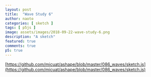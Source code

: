 ```yaml
---
layout: post
title:  "Wave Study 6"
author: naoto
categories: [ sketch ]
tags: [ p5js ]
image: assets/images/2018-09-22-wave-study-6.png
description: "A sketch"
featured: true
comments: true
p5: true
---
```


[https://github.com/micuat/ashape/blob/master/086_waves/sketch.js](https://github.com/micuat/ashape/blob/master/086_waves/sketch.js)

<div id = "p5sketch">
  <!-- p5 instance will be created here -->
</div>

<script>
// https://gist.github.com/gre/1650294
EasingFunctions = {
  // no easing, no acceleration
  linear: function (t) { return t },
  // accelerating from zero velocity
  easeInQuad: function (t) { return t * t },
  // decelerating to zero velocity
  easeOutQuad: function (t) { return t * (2 - t) },
  // acceleration until halfway, then deceleration
  easeInOutQuad: function (t) { return t < .5 ? 2 * t * t : -1 + (4 - 2 * t) * t },
  // accelerating from zero velocity 
  easeInCubic: function (t) { return t * t * t },
  // decelerating to zero velocity 
  easeOutCubic: function (t) { return (--t) * t * t + 1 },
  // acceleration until halfway, then deceleration 
  easeInOutCubic: function (t) { return t < .5 ? 4 * t * t * t : (t - 1) * (2 * t - 2) * (2 * t - 2) + 1 },
  // accelerating from zero velocity 
  easeInQuart: function (t) { return t * t * t * t },
  // decelerating to zero velocity 
  easeOutQuart: function (t) { return 1 - (--t) * t * t * t },
  // acceleration until halfway, then deceleration
  easeInOutQuart: function (t) { return t < .5 ? 8 * t * t * t * t : 1 - 8 * (--t) * t * t * t },
  // accelerating from zero velocity
  easeInQuint: function (t) { return t * t * t * t * t },
  // decelerating to zero velocity
  easeOutQuint: function (t) { return 1 + (--t) * t * t * t * t },
  // acceleration until halfway, then deceleration 
  easeInOutQuint: function (t) { return t < .5 ? 16 * t * t * t * t * t : 1 + 16 * (--t) * t * t * t * t }
}

var s = function (p) {
  let startTime;
  let seq, phase, cycle;
  let pg;

  let mode = 0;

  let agents = [];

  let iTween0125;

  let cells = [];
  let count = 0;

  function Agent() {
    this.rotate = 0;
    this.i = 0;
  }

  p.setup = function () {
    name = p.folderName;

    p.createCanvas(400, 400);
    p.frameRate(30);

    startFrame = p.frameCount;
    startTime = p.millis();

    pg = p.createGraphics(400, 400, p.WEBGL);

    for (let i = 0; i < 8; i++) {
      agents.push(new Agent());
      agents[i].i = i;
    }

    for (let i = 0; i <= 16; i++) {
      cells.push([]);
      for (let j = 0; j <= 16; j++) {
        cells[i][j] = {prev: 0,
        next: p.random(1.0) > 0.5 ? 1 : -1}
      }
    }

    for (let i = 0; i < 1; i += 0.01) {
      if (EasingFunctions.easeInOutCubic(i) > 0.125) {
        iTween0125 = i;
        break;
      }
    }
  }

  function getTime() { return (p.millis() - startTime) * 0.001 };

  function preparePoints(np, params) {
    let points = [];
    for (let i = 0; i < np; i++) {
      let angle = 2 * Math.PI / np * i;
      let r = pg.width * 0.4;
      let dr = 0;
      if (params && params.waveFunc) {
        dr = pg.width * 0.04 * params.waveFunc(angle);
        // r += dr;
      }
      let x = r * Math.sin(angle);
      let y = r * Math.cos(angle);
      let z = dr;
      if (params && params.sx != undefined) {
        x *= params.sx;
      }
      if (params && params.sy != undefined) {
        y *= params.sy;
      }
      if (params && params.sz != undefined) {
        z *= params.sz;
      }
      points.push({ x: x, y: y, z: z });
    }
    return points;
  }

  function drawPoints(points, params) {
    if (params && params.xLine) {
      pg.beginShape(p.LINES);
    }
    else if (params && params.point && params.point > 0 && params.point < 0.9) {
      pg.beginShape(p.LINES);
    }
    else if (params && params.point && params.point >= 0.9) {
      pg.beginShape(p.POINTS);
    }
    else {
      pg.beginShape();
    }
    for (let i = 0; i < points.length; i++) {
      let p0 = points[i];
      if (params && params.xLine) {
        pg.vertex(p0.x - pg.width * params.xLine, p0.y, p0.z);
        pg.vertex(p0.x + pg.width * params.xLine, p0.y, p0.z);
      }
      else {
        pg.vertex(p0.x, p0.y, p0.z);
      }
      if (params && params.point && params.point > 0 && params.point < 0.9) {
        let p1 = points[(i + 1) % points.length];
        pg.vertex(p.lerp(p1.x, p0.x, params.point),
          p.lerp(p1.y, p0.y, params.point),
          p.lerp(p1.z, p0.z, params.point));
      }
    }
    pg.endShape(p.CLOSE);
  }

  function getInside(points, tween, dz) {
    let newPoints = [];
    for (let i = 0; i < points.length; i++) {
      let p0 = points[i];
      let p1 = points[(i + 1) % points.length];
      let x = p.lerp(p0.x, p1.x, tween);// * 0.95;
      let y = p.lerp(p0.y, p1.y, tween);// * 0.95;
      let z = p0.z + dz;
      newPoints.push({ x: x, y: y, z: z });
    }
    return newPoints;
  }

  function drawPg(pg, t) {
    let nextMode = mode;
    pg.push();
    pg.background(0);

    // pg.translate(pg.width / 2, pg.height / 2);

    pg.stroke(255);
    pg.strokeWeight(3);
    pg.noFill();

    if (mode <= 13 || mode == 19) {
      if (mode < 5 || mode == 19) {
        pg.rotateX(Math.PI / 4);
      }
      else if (mode == 5) {
        let rt = EasingFunctions.easeInOutCubic(t);
        if (rt > 1) {
          rt = 1;
          nextMode = mode + 1;
        }
        pg.rotateX(Math.PI / 4 + Math.PI * rt * 3 / 4);
      }
      else if (mode <= 7) {
        pg.rotateX(Math.PI);
      }
      else if (mode == 8) {
        let rt = EasingFunctions.easeInOutCubic(t);
        if (rt > 1) {
          rt = 1;
          nextMode = mode + 1;
        }
        pg.rotateX(Math.PI - Math.PI * rt * 0.5);
      }
      else if (mode <= 13) {
        pg.rotateX(Math.PI - Math.PI * 0.5);
      }

      let np;
      let params = {};
      if (mode <= 5) {
        np = 3;
      }
      else if (mode == 6) {
        let tween = EasingFunctions.easeInOutCubic(t / 4);
        if (tween > 1) {
          tween = 1;
          nextMode = mode + 1;
        }
        np = p.map(tween * tween, 0, 1, 3, 128);
      }
      else if (mode == 7) {
        np = 128;
        params.waveFunc = function (angle) {
          let twseed = t * 16 - angle * 2;
          if (twseed < 0) twseed = 0;
          let tween = EasingFunctions.easeInOutQuint(twseed);
          if (tween > 1) {
            tween = 1;
          }
          return Math.sin(angle * 16 - t * 4 * Math.PI) * tween * 0.5;
        }
        if (t > 4) {
          nextMode = mode + 1;
        }
      }
      else if (mode == 8) {
        np = 128;
        params.waveFunc = function (angle) {
          return Math.sin(angle * 16 - t * 4 * Math.PI) * 0.5;
        }
      }
      else if (mode == 9) {
        np = 128;
        params.waveFunc = function (angle) {
          return Math.sin(angle * 16 - t * 4 * Math.PI) * 0.5;
        }
      }
      else if (mode <= 10) {
        np = 128;
        params.waveFunc = function (angle) {
          return Math.sin(angle * 16 - t * 4 * Math.PI) * 0.5;
        }
        let tween = EasingFunctions.easeInOutQuint(t / 4.0);
        if (tween > 1) {
          tween = 1;
          nextMode = mode + 1;
        }
        params.sy = p.map(tween, 0, 1, 1, 0);
        params.sz = p.map(tween, 0, 1, 1, 20.0);
      }
      else if (mode <= 11) {
        np = 128;
        let tween = EasingFunctions.easeInOutQuint(t / 4.0);
        if (tween > 1) {
          tween = 1;
          nextMode = mode + 1;
        }
        params.waveFunc = function (angle) {
          return Math.sin(angle * p.map(tween, 0, 1, 16, 4) - t * p.map(tween, 0, 1, 4, 1) * Math.PI) * 0.5;
        }
        params.sy = 0.0;
        params.sz = 20.0;
      }
      else if (mode <= 12) {
        np = 128;
        params.waveFunc = function (angle) {
          return Math.sin(angle * 4 - t * 1 * Math.PI) * 0.5;
        }
        params.sy = 0.0;
        params.sz = 20.0;
      }
      else if (mode <= 13) {
        np = 128;
        let tween = EasingFunctions.easeInOutQuint(t / 8.0);
        if (tween > 1) {
          tween = 1;
          nextMode = mode + 1;
        }
        params.waveFunc = function (angle) {
          return Math.sin(angle * 4 - t * p.map(tween * tween, 0, 1, 1, 0) * Math.PI) * 0.5;
        }
        params.sy = 0.0;
        params.sz = 20.0;
      }
      else if (mode == 19) {
        np = 3;
      }
      let points = preparePoints(np, params);

      // pg.hint(p.DISABLE_DEPTH_TEST);
      // pg.blendMode(p.ADD);
      for (let i = 0; i < agents.length; i++) {
        pg.push();
        pg.noFill();
        let po = 5 - i;
        if (po < 1) po = 1;
        let tween = 0;  
        if (mode <= 3) {
          if (mode == 0) {
            let modt = (t / Math.pow(2, po)) % 1.0;
            tween = EasingFunctions.easeInOutCubic(modt);
            if (i == 0 && (t / Math.pow(2, po)) >= 1.0) {
              nextMode = mode + 1;
            }
          }
          else if (mode == 1) {
            let modt = (t / (8 - i));
            if (modt > iTween0125) {
              modt = iTween0125;
              if (i == 0) {
                nextMode = mode + 1;
              }
            }
            tween = EasingFunctions.easeInOutCubic(modt);
          }
          else if (mode == 2) {
            tween = EasingFunctions.easeInOutCubic(iTween0125);
            pg.translate(0, 0, 10 * i);
            pg.rotateZ(0.125 * Math.PI / 3 * i);
            pg.rotateY(EasingFunctions.easeInOutCubic(agents[i].rotate) * 2 * Math.PI);
            pg.rotateZ(-0.125 * Math.PI / 3 * i);
            pg.translate(0, 0, -10 * i);
            agents[i].rotate += 0.025 / (i + 1);
            if (agents[i].rotate > 1) {
              agents[i].rotate = 1;
              if (i == agents.length - 1) {
                nextMode = mode + 1;
              }
            }
          }
          else if (mode == 3) {
            let modt = (t / (8 - i));
            if (modt > iTween0125) {
              modt = iTween0125;
              if (i == 0) {
                nextMode = mode + 1;
              }
            }
            tween = EasingFunctions.easeInOutCubic(iTween0125 - modt);
          }
          drawPoints(points);
          points = getInside(points, tween, 10);
        }
        else if (mode == 4) {
          drawPoints(points);
          tween = EasingFunctions.easeInOutCubic(t);
          if (tween > 1) {
            tween = 1;
            nextMode = mode + 1;
          }
          points = getInside(points, 0, p.map(tween, 0, 1, 10, 0));
        }
        else if (mode == 19) {
          drawPoints(points);
          tween = EasingFunctions.easeInOutCubic(t);
          if (tween > 1) {
            tween = 1;
            nextMode = 0;
          }
          points = getInside(points, 0, p.map(tween, 0, 1, 0, 10));
        }
        pg.pop();
      }

      if (mode <= 4) {
      }
      else if (mode <= 8) {
        drawPoints(points);
      }
      else if (mode == 9) {
        let tween = EasingFunctions.easeInOutCubic(t);
        if (tween > 1) {
          tween = 1;
          nextMode = mode + 1;
        }
        drawPoints(points, { point: tween });
      }
      else if (mode <= 11) {
        drawPoints(points, { point: 1.0 });
      }
      else if (mode <= 12) {
        let tween = EasingFunctions.easeInOutCubic(t / 8);
        if (tween > 1) {
          tween = 1;
          nextMode = mode + 1;
        }
        drawPoints(points, { point: 1.0 });
        drawPoints(points, { xLine: tween });
      }
      else if (mode <= 13) {
        drawPoints(points, { xLine: 1.0 });
      }
    }
    else if (mode == 14) {
      let tween = EasingFunctions.easeInOutQuint(t / 2.0);
      if (tween > 1) {
        tween = 1;
        nextMode = mode + 1;
      }
      for(let i = 0; i <= 16; i++) {
        let y = Math.cos(i * Math.PI * 1 / 16) * 0.5;
        y = p.lerp(y, p.map(i, 0, 16, 0.5, -0.5), tween);
        y *= pg.width * 0.04 * 20;
        pg.line(-pg.width / 2.0, y, pg.width / 2.0, y);
      }
    }
    else if (mode == 15) {
      let tween = EasingFunctions.easeInOutQuint(t / 1.0);
      if (tween > 1) {
        tween = 1;
        nextMode = mode + 1;

        for (let i = 0; i <= 16; i++) {
          for (let j = 0; j <= 16; j++) {
            cells[i][j] = {prev: 0,
            next: p.random(1.0) > 0.5 ? 1 : -1}
          }
        }
        count = 0;
      }
      for(let i = 0; i <= 16; i++) {
        let y = p.map(i, 0, 16, 0.5, -0.5);
        y *= pg.width * 0.8;
        let c = p.map(tween, 0, 1, 0.5, 0.4);
        pg.line(-pg.width * c, y, pg.width * c, y);
      }
    }
    else if (mode == 16) {
      let tween = EasingFunctions.easeInOutQuint(t / 1.0);
      if (tween > 1) {
        count++;
        if (count > 2) {
          nextMode = mode + 1;
        }
        tween = 0;
        for(let i = 0; i < cells.length; i++) {
          for(let j = 0; j < cells[0].length; j++) {
            cells[i][j].prev = cells[i][j].next;
            if(count >= 1 && (i + 4) - j == 1 && (i + 4) > 8) {
              cells[i][j].next = -1;
            }
            else if(count >= 1 && (i + 4) + j == 16 && (i + 4) > 8) {
              cells[i][j].next = 1;
            }
            else {
              cells[i][j].next = p.random(1.0) > 0.5 ? 1 : -1;
            }
          }
        }
        startTime = p.millis();
      }
      for(let i = 0; i <= 16; i++) {
        let y = p.map(i, 0, 16, 0.4, -0.4) * pg.width;
        if(i > 0) {
          pg.stroke(255, 255);
          for(let j = 0; j < 16; j++) {
            let x = p.map(j, 0, 16, 0.4, -0.4) * pg.width;
            let w = pg.width * 0.8 / 16;
            let h = w;
            let p0 = cells[i][j].prev == 1 ? h : 0;
            let p1 = cells[i][j].prev == -1 ? h : 0;
            let h0 = cells[i][j].next == 1 ? h : 0;
            let h1 = cells[i][j].next == -1 ? h : 0;
            pg.line(x - w, y + p.lerp(p0, h0, tween), x, y + p.lerp(p1, h1, tween));
          }
        }
        else {
          if (count == 0) {
            pg.stroke(255, 255 * (1 - tween));
            pg.line(-pg.width * 0.4, y, pg.width * 0.4, y);
          }
        }
      }
    }
    else if (mode == 17) {
      let tween = EasingFunctions.easeInOutQuint(t / 2.0);
      if (tween > 1) {
        nextMode = mode + 1;
      }
      for(let i = 1; i <= 16; i++) {
        let y = p.map(i, 0, 16, 0.4, -0.4) * pg.width;
        for(let j = 0; j < 16; j++) {
          pg.pushMatrix();
          let x = p.map(j, 0, 16, 0.4, -0.4) * pg.width;
          let w = pg.width * 0.8 / 16;
          let h = w;
          let p0 = cells[i][j].prev == 1 ? h : 0;
          let p1 = cells[i][j].prev == -1 ? h : 0;
          pg.stroke(255, 255);
          if((i + 4) - j == 1 && (i + 4) > 8) {
          }
          else if((i + 4) + j == 16 && (i + 4) > 8) {
          }
          else {
            pg.translate(pg.width * tween * (1-p0/h), pg.width * tween * (1-p0/h));
            pg.translate(pg.width * tween * (1-p1/h), pg.width * tween * -(1-p1/h));
          }
          pg.line(x - w, y + p0, x, y + p1);
          pg.popMatrix();
        }
        if (i == 12) {
          pg.stroke(255, 255 * tween);
          pg.line(-pg.width * 0.4, y, pg.width * 0.4, y);
        }
      }
    }
    else if (mode == 18) {
      let rt = EasingFunctions.easeInOutCubic(t);
      if (rt > 1) {
        rt = 1;
      }
      pg.rotateX(Math.PI / 4 * rt);

      let tween = EasingFunctions.easeInOutQuint(t / 2.0);
      if (tween > 1) {
        nextMode = mode + 1;
      }
      pg.beginShape();
      let x, y;
      let nx, ny;
      x = 0;
      nx = 0;
      y = p.map(4, 0, 16, 0.4, -0.4) * pg.width;
      ny = pg.width * 0.4 * Math.cos(0 * 2 * Math.PI / 3);
      pg.vertex(x, p.lerp(y, ny, tween));

      x = p.map(0, 0, 16, 0.4, -0.4) * pg.width;
      nx = pg.width * 0.4 * Math.sin(1 * 2 * Math.PI / 3);
      y = p.map(12, 0, 16, 0.4, -0.4) * pg.width;
      ny = pg.width * 0.4 * Math.cos(1 * 2 * Math.PI / 3);
      pg.vertex(p.lerp(x, nx, tween), p.lerp(y, ny, tween));
      pg.vertex(-p.lerp(x, nx, tween), p.lerp(y, ny, tween));

      pg.endShape(p.CLOSE);
    }

    pg.pop();

    if (mode != nextMode) {
      startTime = p.millis();
      console.log("to mode " + nextMode);
    }
    mode = nextMode;
  }

  p.draw = function () {
    t = getTime();

    cycle = 4.0;
    seq = Math.floor(t / 2.0) % cycle; // every 2 cycle
    phase = Math.floor(t) % 2; // every cycle

    drawPg(pg, t);
    p.image(pg, 0, 0);
  }
};

var p086 = new p5(s, document.getElementById('p5sketch'));
</script>